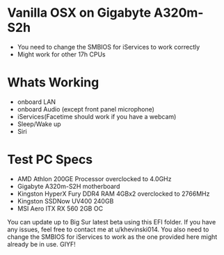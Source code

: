 # Vanilla OSX on Gigabyte A320m-S2h

  - You need to change the SMBIOS for iServices to work correctly
  - Might work for other 17h CPUs

# Whats Working
  - onboard LAN
  - onboard Audio (except front panel microphone)
  - iServices(Facetime should work if you have a webcam)
  - Sleep/Wake up
  - Siri

# Test PC Specs
  - AMD Athlon 200GE Processor overclocked to 4.0GHz
  - Gigabyte A320m-S2H motherboard
  - Kingston HyperX Fury DDR4 RAM 4GBx2 overclocked to 2766MHz
  - Kingston SSDNow UV400 240GB
  - MSI Aero ITX RX 560 2GB OC

You can update up to Big Sur latest beta using this EFI folder.
If you have any issues, feel free to contact me at u/khevinski014.
You also need to change the SMBIOS for iServices to work as the one provided here might already be in use. GIYF!
